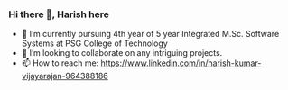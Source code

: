 ### Hi there 👋, Harish here

- 🌱 I’m currently pursuing 4th year of 5 year Integrated M.Sc. Software Systems at PSG College of Technology
- 👯 I’m looking to collaborate on any intriguing projects.
- 📫 How to reach me: https://www.linkedin.com/in/harish-kumar-vijayarajan-964388186


